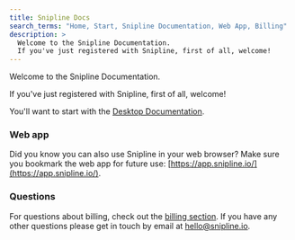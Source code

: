 ```yaml
---
title: Snipline Docs
search_terms: "Home, Start, Snipline Documentation, Web App, Billing"
description: >
  Welcome to the Snipline Documentation.
  If you've just registered with Snipline, first of all, welcome!
---
```


Welcome to the Snipline Documentation.

If you've just registered with Snipline, first of all, welcome! 

You'll want to start with the [Desktop Documentation](/desktop/getting-started/introduction/).

### Web app

Did you know you can also use Snipline in your web browser? Make sure you bookmark the web app for future use: [https://app.snipline.io/](https://app.snipline.io/).

### Questions

For questions about billing, check out the [billing section](/common/support/billing). If you have any other questions please get in touch by email at [hello@snipline.io](mailto:hello@snipline.io).